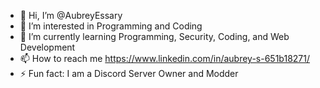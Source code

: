 - 👋 Hi, I’m @AubreyEssary
- 👀 I’m interested in Programming and Coding
- 🌱 I’m currently learning Programming, Security, Coding, and Web Development
- 📫 How to reach me https://www.linkedin.com/in/aubrey-s-651b18271/
- ⚡ Fun fact: I am a Discord Server Owner and Modder

<!---
AubreyEssary/AubreyEssary is a ✨ special ✨ repository because its `README.md` (this file) appears on your GitHub profile.
You can click the Preview link to take a look at your changes.
--->
